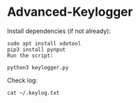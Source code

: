 # Advanced-Keylogger

Install dependencies (if not already):
    
    sudo apt install xdotool
    pip3 install pynput
    Run the script:

    python3 keylogger.py


Check log:

    cat ~/.keylog.txt
